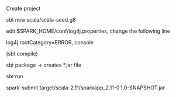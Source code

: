 Create project

sbt new scala/scala-seed.g8

edit $SPARK_HOME/conf/log4j.properties, change the following line

log4j.rootCategory=ERROR, console

(sbt compile)

sbt package -> creates *.jar file

sbt run

spark-submit target/scala-2.11/sparkapp_2.11-0.1.0-SNAPSHOT.jar